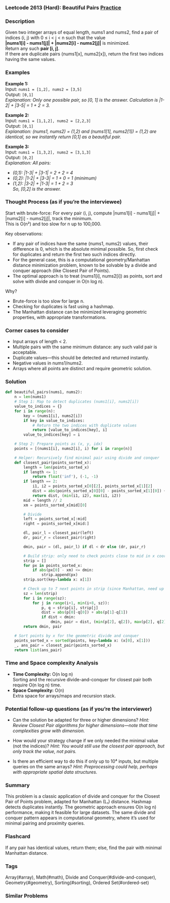 ### Leetcode 2613 (Hard): Beautiful Pairs [Practice](https://leetcode.com/problems/beautiful-pairs)

### Description  
Given two integer arrays of equal length, nums1 and nums2, find a pair of indices (i, j) with 0 ≤ i < j < n such that the value  
**|nums1[i] - nums1[j]| + |nums2[i] - nums2[j]|** is minimized.  
Return any such **pair [i, j]**.  
If there are duplicate pairs (nums1[x], nums2[x]), return the first two indices having the same values.

### Examples  

**Example 1:**  
Input: `nums1 = [1,2], nums2 = [3,5]`  
Output: `[0,1]`  
*Explanation: Only one possible pair, so [0, 1] is the answer. Calculation is |1-2| + |3-5| = 1 + 2 = 3.*

**Example 2:**  
Input: `nums1 = [1,1,2], nums2 = [2,2,3]`  
Output: `[0,1]`  
*Explanation: (nums1, nums2) = (1,2) and (nums1[1], nums2[1]) = (1,2) are identical, so we instantly return [0,1] as a beautiful pair.*

**Example 3:**  
Input: `nums1 = [1,3,2], nums2 = [3,1,3]`  
Output: `[0,2]`  
*Explanation: All pairs:*
- *(0,1): |1-3| + |3-1| = 2 + 2 = 4*
- *(0,2): |1-2| + |3-3| = 1 + 0 = 1 (minimum)*
- *(1,2): |3-2| + |1-3| = 1 + 2 = 3*  
*So, [0,2] is the answer.*

### Thought Process (as if you’re the interviewee)  
Start with brute-force: For every pair (i, j), compute |nums1[i] - nums1[j]| + |nums2[i] - nums2[j]|, track the minimum.  
This is O(n²) and too slow for n up to 100,000.

Key observations:
- If any pair of indices have the same (nums1, nums2) values, their difference is 0, which is the absolute minimal possible. So, first check for duplicates and return the first two such indices directly.
- For the general case, this is a computational geometry/Manhattan distance minimization problem, known to be solvable by a divide and conquer approach (like Closest Pair of Points).
- The optimal approach is to treat (nums1[i], nums2[i]) as points, sort and solve with divide and conquer in O(n log n).

Why?  
- Brute-force is too slow for large n.
- Checking for duplicates is fast using a hashmap.
- The Manhattan distance can be minimized leveraging geometric properties, with appropriate transformations.

### Corner cases to consider  
- Input arrays of length < 2.
- Multiple pairs with the same minimum distance: any such valid pair is acceptable.
- Duplicate values—this should be detected and returned instantly.
- Negative values in nums1/nums2.
- Arrays where all points are distinct and require geometric solution.

### Solution

```python
def beautiful_pairs(nums1, nums2):
    n = len(nums1)
    # Step 1: Map to detect duplicates (nums1[i], nums2[i])
    value_to_indices = {}
    for i in range(n):
        key = (nums1[i], nums2[i])
        if key in value_to_indices:
            # Return the two indices with duplicate values
            return [value_to_indices[key], i]
        value_to_indices[key] = i

    # Step 2: Prepare points as (x, y, idx)
    points = [(nums1[i], nums2[i], i) for i in range(n)]

    # Helper: Recursively find minimal pair using divide and conquer
    def closest_pair(points_sorted_x):
        length = len(points_sorted_x)
        if length <= 1:
            return float('inf'), (-1, -1)
        if length == 2:
            i1, i2 = points_sorted_x[0][2], points_sorted_x[1][2]
            dist = abs(points_sorted_x[0][0] - points_sorted_x[1][0]) + abs(points_sorted_x[0][1] - points_sorted_x[1][1])
            return dist, (min(i1, i2), max(i1, i2))
        mid = length // 2
        xm = points_sorted_x[mid][0]

        # Divide
        left = points_sorted_x[:mid]
        right = points_sorted_x[mid:]

        dl, pair_l = closest_pair(left)
        dr, pair_r = closest_pair(right)

        dmin, pair = (dl, pair_l) if dl < dr else (dr, pair_r)

        # Build strip: only need to check points close to mid in x coordinate
        strip = []
        for px in points_sorted_x:
            if abs(px[0] - xm) <= dmin:
                strip.append(px)
        strip.sort(key=lambda x: x[1])

        # Check up to 7 next points in strip (since Manhattan, need up to 7)
        sz = len(strip)
        for i in range(sz):
            for j in range(i+1, min(i+8, sz)):
                p, q = strip[i], strip[j]
                dist = abs(p[0]-q[0]) + abs(p[1]-q[1])
                if dist < dmin:
                    dmin, pair = dist, (min(p[2], q[2]), max(p[2], q[2]))
        return dmin, pair

    # Sort points by x for the geometric divide and conquer
    points_sorted_x = sorted(points, key=lambda x: (x[0], x[1]))
    _, ans_pair = closest_pair(points_sorted_x)
    return list(ans_pair)
```

### Time and Space complexity Analysis  

- **Time Complexity:** O(n log n)  
  Sorting and the recursive divide-and-conquer for closest pair both require O(n log n) time.
- **Space Complexity:** O(n)  
  Extra space for arrays/maps and recursion stack.

### Potential follow-up questions (as if you’re the interviewer)  

- Can the solution be adapted for three or higher dimensions?
  *Hint: Review Closest Pair algorithms for higher dimensions—note that time complexities grow with dimension.*

- How would your strategy change if we only needed the minimal value (not the indices)?
  *Hint: You would still use the closest pair approach, but only track the value, not pairs.*

- Is there an efficient way to do this if only up to 10⁴ inputs, but multiple queries on the same arrays?
  *Hint: Preprocessing could help, perhaps with appropriate spatial data structures.*

### Summary
This problem is a classic application of divide and conquer for the Closest Pair of Points problem, adapted for Manhattan (L₁) distance. Hashmap detects duplicates instantly. The geometric approach ensures O(n log n) performance, making it feasible for large datasets. The same divide and conquer pattern appears in computational geometry, where it’s used for minimal pairing and proximity queries.


### Flashcard
If any pair has identical values, return them; else, find the pair with minimal Manhattan distance.

### Tags
Array(#array), Math(#math), Divide and Conquer(#divide-and-conquer), Geometry(#geometry), Sorting(#sorting), Ordered Set(#ordered-set)

### Similar Problems
